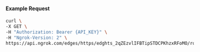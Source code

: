 <!-- Code generated for API Clients. DO NOT EDIT. -->

#### Example Request

```bash
curl \
-X GET \
-H "Authorization: Bearer {API_KEY}" \
-H "Ngrok-Version: 2" \
https://api.ngrok.com/edges/https/edghts_2qZEzvlIFBTipSTDCPKhzxRFoMO/routes/edghtsrt_2qZEzwWyOjkSv84YKGnRtmHMoiZ/oauth
```

